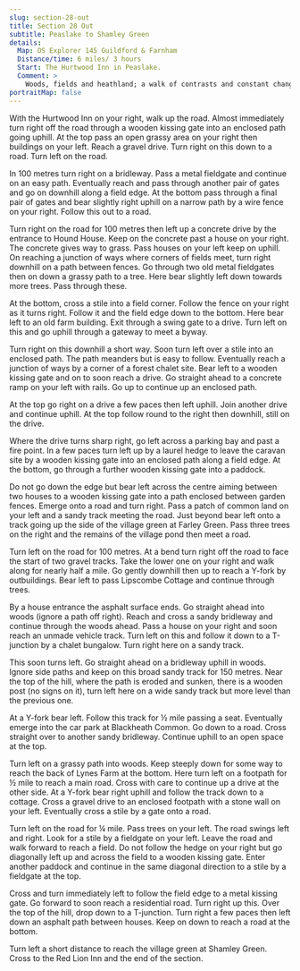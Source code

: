 ```yaml
---
slug: section-28-out
title: Section 28 Out
subtitle: Peaslake to Shamley Green
details:
  Map: OS Explorer 145 Guildford & Farnham
  Distance/time: 6 miles/ 3 hours
  Start: The Hurtwood Inn in Peaslake.
  Comment: >
    Woods, fields and heathland; a walk of contrasts and constant changes. Some stiles and some climbing.
portraitMap: false
---
```

With the Hurtwood Inn on your right, walk up the road. Almost immediately turn right off the road through a wooden kissing gate into an enclosed path going uphill. At the top pass an open grassy area on your right then buildings on your left. Reach a gravel drive. Turn right on this down to a road. Turn left on the road.

In 100 metres turn right on a bridleway. Pass a metal fieldgate and continue on an easy path. Eventually reach and pass through another pair of gates and go on downhill along a field edge. At the bottom pass through a final pair of gates and bear slightly right uphill on a narrow path by a wire fence on your right. Follow this out to a road.

Turn right on the road for 100 metres then left up a concrete drive by the entrance to Hound House. Keep on the concrete past a house on your right. The concrete gives way to grass. Pass houses on your left keep on uphill. On reaching a junction of ways where corners of fields meet, turn right downhill on a path between fences. Go through two old metal fieldgates then on down a grassy path to a tree. Here bear slightly left down towards more trees. Pass through these.

At the bottom, cross a stile into a field corner. Follow the fence on your right as it turns right. Follow it and the field edge down to the bottom. Here bear left to an old farm building. Exit through a swing gate to a drive. Turn left on this and go uphill through a gateway to meet a byway.

Turn right on this downhill a short way. Soon turn left over a stile into an enclosed path. The path meanders but is easy to follow. Eventually reach a junction of ways by a corner of a forest chalet site. Bear left to a wooden kissing gate and on to soon reach a drive. Go straight ahead to a concrete ramp on your left with rails. Go up to continue up an enclosed path.

At the top go right on a drive a few paces then left uphill. Join another drive and continue uphill. At the top follow round to the right then downhill, still on the drive.

Where the drive turns sharp right, go left across a parking bay and past a fire point. In a few paces turn left up by a laurel hedge to leave the caravan site by a wooden kissing gate into an enclosed path along a field edge. At the bottom, go through a further wooden kissing gate into a paddock.

Do not go down the edge but bear left across the centre aiming between two houses to a wooden kissing gate into a path enclosed between garden fences. Emerge onto a road and turn right. Pass a patch of common land on your left and a sandy track meeting the road. Just beyond bear left onto a track going up the side of the village green at Farley Green. Pass three trees on the right and the remains of the village pond then meet a road.

Turn left on the road for 100 metres. At a bend turn right off the road to face the start of two gravel tracks. Take the lower one on your right and walk along for nearly half a mile. Go gently downhill then up to reach a Y-fork by outbuildings. Bear left to pass Lipscombe Cottage and continue through trees.

By a house entrance the asphalt surface ends. Go straight ahead into woods (ignore a path off right). Reach and cross a sandy bridleway and continue through the woods ahead. Pass a house on your right and soon reach an unmade vehicle track. Turn left on this and follow it down to a T-junction by a chalet bungalow. Turn right here on a sandy track.

This soon turns left. Go straight ahead on a bridleway uphill in woods. Ignore side paths and keep on this broad sandy track for 150 metres. Near the top of the hill, where the path is eroded and sunken, there is a wooden post (no signs on it), turn left here on a wide sandy track but more level than the previous one.

At a Y-fork bear left. Follow this track for ½ mile passing a seat. Eventually emerge into the car park at Blackheath Common. Go down to a road. Cross straight over to another sandy bridleway. Continue uphill to an open space at the top.

Turn left on a grassy path into woods. Keep steeply down for some way to reach the back of Lynes Farm at the bottom. Here turn left on a footpath for ½ mile to reach a main road. Cross with care to continue up a drive at the other side. At a Y-fork bear right uphill and follow the track down to a cottage. Cross a gravel drive to an enclosed footpath with a stone wall on your left. Eventually cross a stile by a gate onto a road.

Turn left on the road for ¼ mile. Pass trees on your left. The road swings left and right. Look for a stile by a fieldgate on your left. Leave the road and walk forward to reach a field. Do not follow the hedge on your right but go diagonally left up and across the field to a wooden kissing gate. Enter another paddock and continue in the same diagonal direction to a stile by a fieldgate at the top.

Cross and turn immediately left to follow the field edge to a metal kissing gate. Go forward to soon reach a residential road. Turn right up this. Over the top of the hill, drop down to a T-junction. Turn right a few paces then left down an asphalt path between houses. Keep on down to reach a road at the bottom.

Turn left a short distance to reach the village green at Shamley Green. Cross to the Red Lion Inn and the end of the section.

